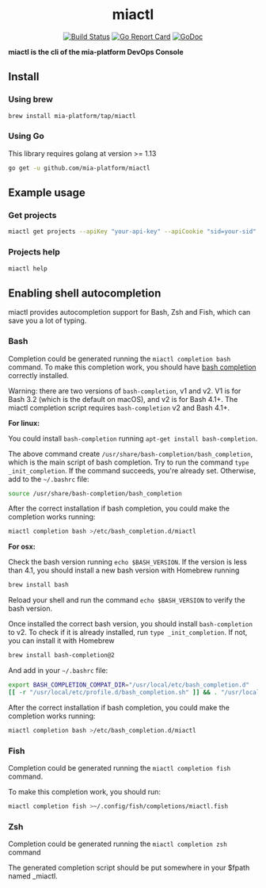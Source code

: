 <div align="center">

# miactl

[![Build Status][github-actions-svg]][github-actions]
[![Go Report Card][go-report-card]][go-report-card-link]
[![GoDoc][godoc-svg]][godoc-link]

</div>

**miactl is the cli of the mia-platform DevOps Console**

## Install

### Using brew

```sh
brew install mia-platform/tap/miactl
```

### Using Go

This library requires golang at version >= 1.13

```sh
go get -u github.com/mia-platform/miactl
```

## Example usage

### Get projects

```sh
miactl get projects --apiKey "your-api-key" --apiCookie "sid=your-sid" --apiBaseUrl "https://console.url/"
```

### Projects help

```sh
miactl help
```


## Enabling shell autocompletion

miactl provides autocompletion support for Bash, Zsh and Fish, which can save you a lot of typing.

### Bash

Completion could be generated running the `miactl completion bash` command.
To make this completion work, you should have [bash completion](https://github.com/scop/bash-completion)
correctly installed.

Warning: there are two versions of `bash-completion`, v1 and v2. V1 is for Bash 3.2 (which is the default on macOS), and v2 is for Bash 4.1+. The miactl completion script requires `bash-completion` v2 and Bash 4.1+.

**For linux:**

You could install `bash-completion` running `apt-get install bash-completion`.

The above command create `/usr/share/bash-completion/bash_completion`, which is the main script of bash completion.
Try to run the command `type _init_completion`. If the command succeeds, you're already set. Otherwise, add to the `~/.bashrc` file:

```sh
source /usr/share/bash-completion/bash_completion
```

After the correct installation if bash completion, you could make the completion works running:
```sh
miactl completion bash >/etc/bash_completion.d/miactl
```

**For osx:**

Check the bash version running `echo $BASH_VERSION`. If the version is less than 4.1, you should install a new bash version with Homebrew running

```sh
brew install bash
```

Reload your shell and run the command `echo $BASH_VERSION` to verify the bash version.

Once installed the correct bash version, you should install `bash-completion` to v2. To check if it is already installed, run `type _init_completion`. If not, you can install it with Homebrew

```sh
brew install bash-completion@2
````

And add in your `~/.bashrc` file:
```sh
export BASH_COMPLETION_COMPAT_DIR="/usr/local/etc/bash_completion.d"
[[ -r "/usr/local/etc/profile.d/bash_completion.sh" ]] && . "/usr/local/etc/profile.d/bash_completion.sh"
```

After the correct installation if bash completion, you could make the completion works running:
```sh
miactl completion bash >/etc/bash_completion.d/miactl
```

### Fish

Completion could be generated running the `miactl completion fish` command.

To make this completion work, you should run:
```sh
miactl completion fish >~/.config/fish/completions/miactl.fish
```

### Zsh

Completion could be generated running the `miactl completion zsh` command

The generated completion script should be put somewhere in your $fpath named _miactl.


[github-actions]: https://github.com/mia-platform/miactl/actions
[github-actions-svg]: https://github.com/mia-platform/miactl/workflows/Test%20and%20build/badge.svg
[godoc-svg]: https://godoc.org/github.com/mia-platform/miactl?status.svg
[godoc-link]: https://godoc.org/github.com/mia-platform/miactl
[go-report-card]: https://goreportcard.com/badge/github.com/mia-platform/miactl
[go-report-card-link]: https://goreportcard.com/report/github.com/mia-platform/miactl
[semver]: https://semver.org/

